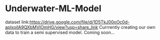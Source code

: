 # Underwater-ML-Model
dataset link:https://drive.google.com/file/d/1D5TkJ00oOc0d-aplxoilA9QXbMVIOmHG/view?usp=share_link
Currrently creating our own data to train a semi supervised model. Coming soon...
